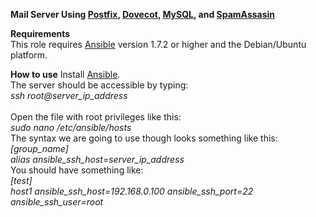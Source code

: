 <b>Mail Server Using <a href="http://www.postfix.org/">Postfix</a>, <a href="http://www.dovecot.org/">Dovecot</a>, <a href="http://www.mysql.com/">MySQL</a>, and <a href="http://spamassassin.apache.org/">SpamAssasin</a></b><br>

<b>Requirements</b><br>
This role requires <a href="http://www.ansibleworks.com/">Ansible</a> version 1.7.2 or higher and the Debian/Ubuntu platform.<br>

<b>How to use</b>
Install <a href="http://www.ansibleworks.com/">Ansible</a>.<br>
The server should be accessible by typing:<br>
<i>ssh root@server_ip_address</i><br><br>
Open the file with root privileges like this:<br>
<i>sudo nano /etc/ansible/hosts</i><br>
The syntax we are going to use though looks something like this:<br>
<i>[group_name]<br>
alias ansible_ssh_host=server_ip_address</i><br>
You should have something like:<br>
<i>[test]<br>
host1 ansible_ssh_host=192.168.0.100 ansible_ssh_port=22 ansible_ssh_user=root</i><br><br>